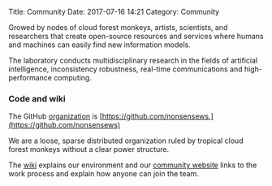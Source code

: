 Title: Community
Date: 2017-07-16 14:21
Category: Community

Growed by nodes of cloud forest monkeys, artists, scientists, and researchers that create open-source resources and services where humans and machines can easily find new information models.

The laboratory conducts multidisciplinary research in the fields of artificial intelligence, inconsistency robustness, real-time communications and high-performance computing.

### Code and wiki

The GitHub [organization](https://github.com/nonsensews) is [https://github.com/nonsensews.](https://github.com/nonsensews)

We are a loose, sparse distributed organization ruled by tropical cloud forest monkeys without a clear power structure.

The [wiki](https://github.com/nonsensews/guide/wiki) explains our environment and our [community website](https://nonsense.ws) links to the work process and explain how anyone can join the team.